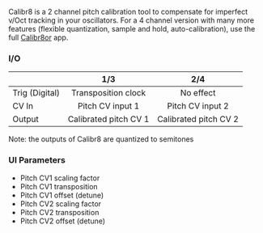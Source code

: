 Calibr8 is a 2 channel pitch calibration tool to compensate for imperfect v/Oct tracking in your oscillators. For a 4 channel version with many more features (flexible quantization, sample and hold, auto-calibration), use the full [Calibr8or](https://github.com/djphazer/O_C-Phazerville/wiki/Calibr8or) app.

### I/O

|                |              1/3           |                   2/4                |
| -------------- |:---------------------------:|:-------------------------------------:|
| Trig (Digital) |  Transposition clock   | No effect |
| CV In          | Pitch CV input 1 |      Pitch CV input 2       |
| Output         |          Calibrated pitch CV 1           |           Calibrated pitch CV 2         |

Note: the outputs of Calibr8 are quantized to semitones

### UI Parameters
* Pitch CV1 scaling factor
* Pitch CV1 transposition
* Pitch CV1 offset (detune)
* Pitch CV2 scaling factor
* Pitch CV2 transposition
* Pitch CV2 offset (detune)
